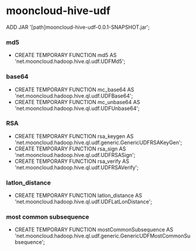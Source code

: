 # mooncloud-hive-udf
ADD JAR '[path]mooncloud-hive-udf-0.0.1-SNAPSHOT.jar';

### md5
* CREATE TEMPORARY FUNCTION md5 AS 'net.mooncloud.hadoop.hive.ql.udf.UDFMd5';

### base64
* CREATE TEMPORARY FUNCTION mc_base64 AS 'net.mooncloud.hadoop.hive.ql.udf.UDFBase64';
* CREATE TEMPORARY FUNCTION mc_unbase64 AS 'net.mooncloud.hadoop.hive.ql.udf.UDFUnbase64';

### RSA
* CREATE TEMPORARY FUNCTION rsa_keygen AS 'net.mooncloud.hadoop.hive.ql.udf.generic.GenericUDFRSAKeyGen';
* CREATE TEMPORARY FUNCTION rsa_sign AS 'net.mooncloud.hadoop.hive.ql.udf.UDFRSASign';
* CREATE TEMPORARY FUNCTION rsa_verify AS 'net.mooncloud.hadoop.hive.ql.udf.UDFRSAVerify';

### latlon_distance
* CREATE TEMPORARY FUNCTION latlon_distance AS 'net.mooncloud.hadoop.hive.ql.udf.UDFLatLonDistance';

### most common subsequence
* CREATE TEMPORARY FUNCTION mostCommonSubsequence AS 'net.mooncloud.hadoop.hive.ql.udf.generic.GenericUDFMostCommonSubsequence';